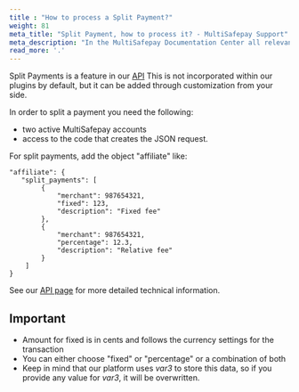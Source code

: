 ```yaml
---
title : "How to process a Split Payment?"
weight: 81
meta_title: "Split Payment, how to process it? - MultiSafepay Support"
meta_description: "In the MultiSafepay Documentation Center all relevant information regarding our Plugins and API. As well as Support pages for Payment Method, Tools and General Questions. You can also find the contact details of our Support Team and Integration Team."
read_more: '.'
---
```


Split Payments is a feature in our [API](/api/#split-payments) This is not incorporated within our plugins by default, but it can be added through customization from your side.  

In order to split a payment you need the following:  

* two active MultiSafepay accounts  
* access to the code that creates the JSON request.

For split payments, add the object "affiliate" like:

```shell
"affiliate": {
   "split_payments": [
        {
            "merchant": 987654321,
            "fixed": 123,
            "description": "Fixed fee"
        },
        {
            "merchant": 987654321,
            "percentage": 12.3,
            "description": "Relative fee"
        }
    ]
}
```

See our [API page](/api/#split-payments) for more detailed technical information.

## Important
* Amount for fixed is in cents and follows the currency settings for the transaction
* You can either choose "fixed" or "percentage" or a combination of both
* Keep in mind that our platform uses _var3_  to store this data, so if you provide any value for _var3_, it will be overwritten.

